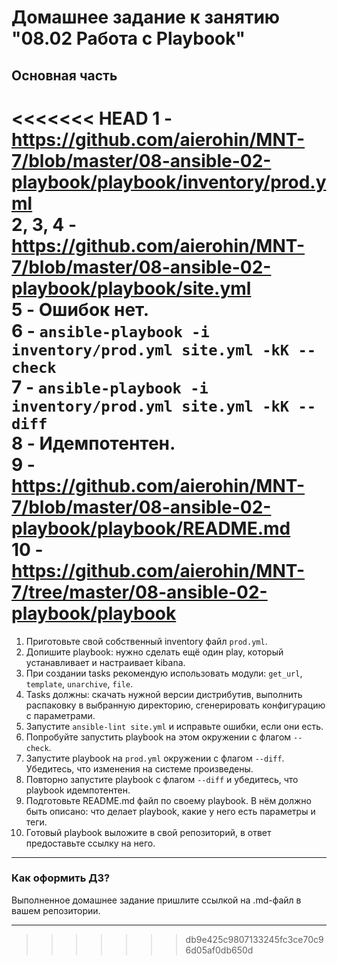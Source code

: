 # Домашнее задание к занятию "08.02 Работа с Playbook"

## Основная часть
<<<<<<< HEAD
1 - https://github.com/aierohin/MNT-7/blob/master/08-ansible-02-playbook/playbook/inventory/prod.yml  
2, 3, 4 - https://github.com/aierohin/MNT-7/blob/master/08-ansible-02-playbook/playbook/site.yml  
5 - Ошибок нет.  
6 - ```ansible-playbook -i inventory/prod.yml site.yml -kK --check```  
7 - ```ansible-playbook -i inventory/prod.yml site.yml -kK --diff```  
8 - Идемпотентен.  
9 - https://github.com/aierohin/MNT-7/blob/master/08-ansible-02-playbook/playbook/README.md  
10 - https://github.com/aierohin/MNT-7/tree/master/08-ansible-02-playbook/playbook  
=======
1. Приготовьте свой собственный inventory файл `prod.yml`.
2. Допишите playbook: нужно сделать ещё один play, который устанавливает и настраивает kibana.
3. При создании tasks рекомендую использовать модули: `get_url`, `template`, `unarchive`, `file`.
4. Tasks должны: скачать нужной версии дистрибутив, выполнить распаковку в выбранную директорию, сгенерировать конфигурацию с параметрами.
5. Запустите `ansible-lint site.yml` и исправьте ошибки, если они есть.
6. Попробуйте запустить playbook на этом окружении с флагом `--check`.
7. Запустите playbook на `prod.yml` окружении с флагом `--diff`. Убедитесь, что изменения на системе произведены.
8. Повторно запустите playbook с флагом `--diff` и убедитесь, что playbook идемпотентен.
9. Подготовьте README.md файл по своему playbook. В нём должно быть описано: что делает playbook, какие у него есть параметры и теги.
10. Готовый playbook выложите в свой репозиторий, в ответ предоставьте ссылку на него.

---

### Как оформить ДЗ?

Выполненное домашнее задание пришлите ссылкой на .md-файл в вашем репозитории.

---
>>>>>>> db9e425c9807133245fc3ce70c96d05af0db650d
